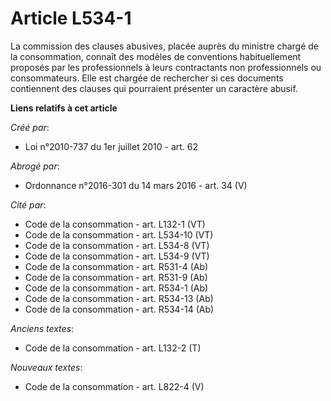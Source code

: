 # Article L534-1

La commission des clauses abusives, placée auprès du ministre chargé de la consommation, connaît des modèles de conventions
habituellement proposés par les professionnels à leurs contractants non professionnels ou consommateurs. Elle est chargée de
rechercher si ces documents contiennent des clauses qui pourraient présenter un caractère abusif.

**Liens relatifs à cet article**

_Créé par_:

  - Loi n°2010-737 du 1er juillet 2010 - art. 62

_Abrogé par_:

  - Ordonnance n°2016-301 du 14 mars 2016 - art. 34 (V)

_Cité par_:

  - Code de la consommation - art. L132-1 (VT)
  - Code de la consommation - art. L534-10 (VT)
  - Code de la consommation - art. L534-8 (VT)
  - Code de la consommation - art. L534-9 (VT)
  - Code de la consommation - art. R531-4 (Ab)
  - Code de la consommation - art. R531-9 (Ab)
  - Code de la consommation - art. R534-1 (Ab)
  - Code de la consommation - art. R534-13 (Ab)
  - Code de la consommation - art. R534-14 (Ab)

_Anciens textes_:

  - Code de la consommation - art. L132-2 (T)

_Nouveaux textes_:

  - Code de la consommation - art. L822-4 (V)
